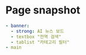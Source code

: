 # Page snapshot

```yaml
- banner:
  - strong: AI 뉴스 보드
  - textbox "전역 검색"
  - tablist "카테고리 필터"
- main
```